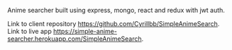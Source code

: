 Anime searcher built using express, mongo, react and redux with jwt auth.

Link to client repository https://github.com/Cyrillbb/SimpleAnimeSearch.
Link to live app https://simple-anime-searcher.herokuapp.com/SimpleAnimeSearch.